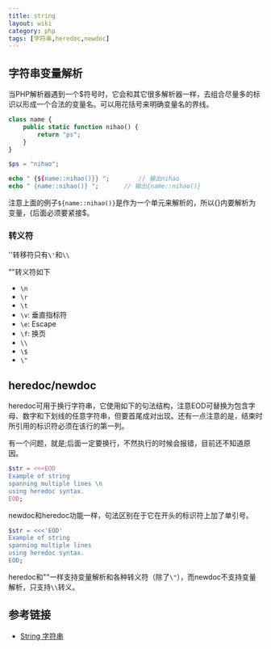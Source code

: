 ```yaml
---
title: string
layout: wiki
category: php
tags: [字符串,heredoc,newdoc]
---
```




## 字符串变量解析

当PHP解析器遇到一个$符号时，它会和其它很多解析器一样，去组合尽量多的标识以形成一个合法的变量名。可以用花括号来明确变量名的界线。

~~~PHP
class name {
    public static function nihao() {
        return "ps";
    }
}

$ps = "nihao";

echo " {${name::nihao()}} ";		// 输出nihao
echo " {name::nihao()} ";		// 输出{name::nihao()}
~~~

注意上面的例子`${name::nihao()}`是作为一个单元来解析的，所以{}内要解析为变量，{后面必须要紧接$。

### 转义符

''转移符只有`\'`和`\\`

""转义符如下

* `\n`
* `\r`
* `\t`
* `\v`: 垂直指标符
* `\e`: Escape
* `\f`: 换页
* `\\`
* `\$`
* `\"`


## heredoc/newdoc

heredoc可用于换行字符串，它使用如下的句法结构，注意EOD可替换为包含字母、数字和下划线的任意字符串，但要首尾成对出现。还有一点注意的是，结束时所引用的标识符必须在该行的第一列。

有一个问题，就是;后面一定要换行，不然执行的时候会报错，目前还不知道原因。

~~~PHP
$str = <<<EOD
Example of string
spanning multiple lines \n
using heredoc syntax.
EOD;

~~~

newdoc和heredoc功能一样，句法区别在于它在开头的标识符上加了单引号。

~~~PHP
$str = <<<'EOD'
Example of string
spanning multiple lines
using heredoc syntax.
EOD;

~~~

heredoc和""一样支持变量解析和各种转义符（除了`\"`），而newdoc不支持变量解析，只支持`\\`转义。


## 参考链接

* [String 字符串](http://php.net/manual/zh/language.types.string.php#language.types.string.parsing.simple)